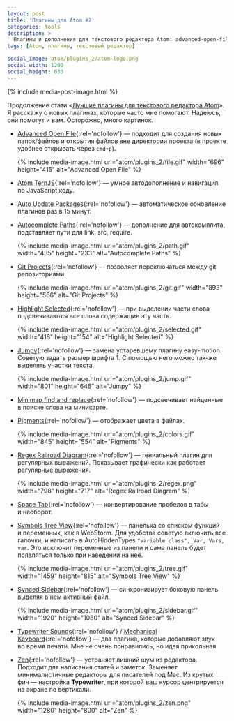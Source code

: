 ```yaml
---
layout: post
title: 'Плагины для Atom #2'
categories: tools
description: >
  Плагины и дополнения для текстового редактора Atom: advanced-open-file, ternjs, auto-update, autocomplete-paths, git-projects, highlight-selected, jumpy, minimap, pigments, regex-railroad-diagram, space-tab, symbols-tree-view, synced-sidebar, mechanical-keyboard, zen.
tags: [Atom, плагины, текстовый редактор]

social_image: atom/plugins_2/atom-logo.png
social_width: 1200
social_height: 630
---
```


{% include media-post-image.html %}

Продолжение стати «[Лучшие плагины для текстового редактора Atom](/tools/atom_packages_1/)». Я расскажу о новых плагинах, которые часто мне помогают. Надеюсь, они помогут и вам.
Осторожно, много картинок.

<!-- more -->

* [Advanced Open File][open-file]{:rel='nofollow'} — подходит для создания новых папок/файлов и открытия файлов вне директории проекта (в проекте удобнее открывать через `cmd+p`).

	{%
		include media-image.html
		url="atom/plugins_2/file.gif"
		width="696"
		height="415"
		alt="Advanced Open File"
	%}

* [Atom TernJS][tern]{:rel='nofollow'} — умное автодополнение и навигация по JavaScript коду.
* [Auto Update Packages][auto-upd]{:rel='nofollow'} — автоматическое обновление плагинов раз в 15 минут.
* [Autocomplete Paths][paths]{:rel='nofollow'} — дополнение для автокомплита, подставляет пути для link, src, require.

	{%
		include media-image.html
		url="atom/plugins_2/path.gif"
		width="435"
		height="233"
		alt="Autocomplete Paths"
	%}

* [Git Projects][git]{:rel='nofollow'} — позволяет переключаться между git репозиториями.

	{%
		include media-image.html
		url="atom/plugins_2/git.gif"
		width="893"
		height="566"
		alt="Git Projects"
	%}

* [Highlight Selected][highlight-selected]{:rel='nofollow'} — при выделении части слова подсвечиваются все слова содержащие эту часть.

	{%
		include media-image.html
		url="atom/plugins_2/selected.gif"
		width="416"
		height="154"
		alt="Highlight Selected"
	%}

* [Jumpy][jumpy]{:rel='nofollow'} — замена устаревшему плагину easy-motion. Советую задать размер шрифта 1. С помощью него можно так-же выделять участки текста.

	{%
		include media-image.html
		url="atom/plugins_2/jump.gif"
		width="801"
		height="646"
		alt="Jumpy"
	%}

* [Minimap find and replace][minimap]{:rel='nofollow'} — подсвечивает найденные в поиске слова на миникарте.

* [Pigments][pigments]{:rel='nofollow'} — отображает цвета в файлах.

	{%
		include media-image.html
		url="atom/plugins_2/colors.gif"
		width="845"
		height="554"
		alt="Pigments"
	%}

* [Regex Railroad Diagram][regex]{:rel='nofollow'} — гениальный плагин для регулярных выражений. Показывает графически как работает регулярные выражения.

	{%
		include media-image.html
		url="atom/plugins_2/regex.png"
		width="798"
		height="717"
		alt="Regex Railroad Diagram"
	%}

* [Space Tab][space-tab]{:rel='nofollow'} — конвертирование пробелов в табы и наоборот.
* [Symbols Tree View][tree]{:rel='nofollow'} — панелька со списком функций и переменных, как в WebStorm. Для удобства советую включить все галочки, и написать в AutoHiddenTypes `"variable class", Var, Vars, var`. Это исключит переменные из панели и сама панель будет появляться только при наведении на неё.

	{%
		include media-image.html
		url="atom/plugins_2/tree.gif"
		width="1459"
		height="815"
		alt="Symbols Tree View"
	%}

* [Synced Sidebar][sidebar]{:rel='nofollow'} — синхронизирует боковую панель выделяя в нем активный файл.

	{%
		include media-image.html
		url="atom/plugins_2/sidebar.gif"
		width="1920"
		height="1080"
		alt="Synced Sidebar"
	%}

* [Typewriter Sounds][sound1]{:rel='nofollow'} / [Mechanical Keyboard][sound2]{:rel='nofollow'} — два плагина, которые добавляют звук во время печати. Мне не очень понравились, но идея прикольная.
* [Zen][zen]{:rel='nofollow'} — устраняет лишний шум из редактора. Подходит для написания статей и заметок. Заменяет минималистичные редакторы для писателей под Mac. Из крутых фич — настройка __Typewriter__, при которой ваш курсор центрируется на экране по вертикали.

	{%
		include media-image.html
		url="atom/plugins_2/zen.png"
		width="1280"
		height="800"
		alt="Zen"
	%}

[zen]: https://atom.io/packages/zen
[open-file]: https://atom.io/packages/advanced-open-file
[tern]: https://atom.io/packages/atom-ternjs
[auto-upd]: https://atom.io/packages/auto-update-packages
[paths]: https://atom.io/packages/autocomplete-paths
[git]: https://atom.io/packages/git-projects
[jumpy]: https://atom.io/packages/jumpy
[minimap]: https://atom.io/packages/minimap-find-and-replace
[pigments]: https://atom.io/packages/pigments
[space-tab]: https://atom.io/packages/space-tab
[tree]: https://atom.io/packages/symbols-tree-view
[regex]: https://atom.io/packages/regex-railroad-diagram
[sidebar]: https://atom.io/packages/synced-sidebar

[sound1]: https://atom.io/packages/typewriter-sounds
[sound2]: https://atom.io/packages/mechanical-keyboard

[highlight-selected]: https://atom.io/packages/highlight-selected
